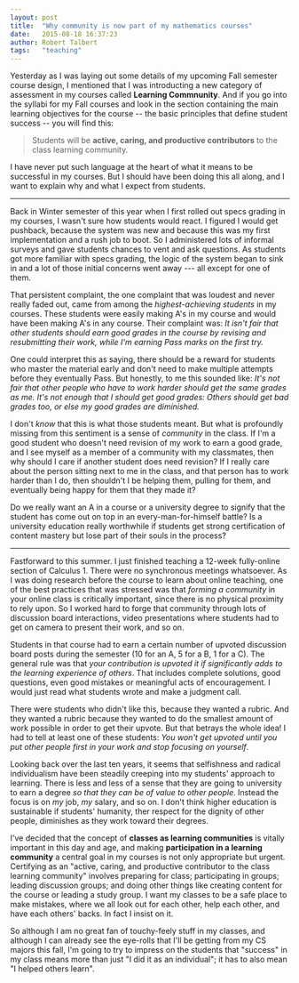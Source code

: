 ```yaml
---
layout: post
title:  "Why community is now part of my mathematics courses"
date:   2015-08-18 16:37:23   
author: Robert Talbert
tags: 	"teaching"
---
```

Yesterday as I was laying out some details of my upcoming Fall semester course design, I mentioned that I was introducting a new category of assessment in my courses called __Learning Commnunity__. And if you go into the syllabi for my Fall courses and look in the section containing the main learning objectives for the course -- the basic principles that define student success -- you will find this: 

>Students will be __active, caring, and productive contributors__ to the class learning community.

I have never put such language at the heart of what it means to be successful in my courses. But I should have been doing this all along, and I want to explain why and what I expect from students. 

---

Back in Winter semester of this year when I first rolled out specs grading in my courses, I wasn't sure how students would react. I figured I would get  pushback, because the system was new and because this was my first implementation and a rush job to boot. So I administered lots of informal surveys and gave students chances to vent and ask questions. As students got more familiar with specs grading, the logic of the system began to sink in and a lot of those initial concerns went away --- all except for one of them. 

That persistent complaint, the one complaint that was loudest and never really faded out, came from among the _highest-achieving students_ in my courses. These students were easily making A's in my course and would have been making A's in any course. Their complaint was: _It isn't fair that other students should earn good grades in the course by revising and resubmitting their work, while I'm earning Pass marks on the first try._  

One could interpret this as saying, there should be a reward for students who master the material early and don't need to make multiple attempts before they eventually Pass. But honestly, to me this sounded like: _It's not fair that other people who have to work harder should get the same grades as me. It's not enough that I should get good grades: Others should get bad grades too, or else my good grades are diminished._ 

I don't _know_ that this is what those students meant. But what is profoundly missing from this sentiment is a sense of _community_ in the class. If I'm a good student who doesn't need revision of my work to earn a good grade, and I see myself as a member of a community with my classmates, then why should I care if another student does need revision? If I really care about the person sitting next to me in the class, and that person has to work harder than I do, then shouldn't I be helping them, pulling for them, and eventually being happy for them that they made it? 

Do we really want an A in a course or a university degree to signify that the student has come out on top in an every-man-for-himself battle? Is a university education really worthwhile if students get strong certification of content mastery but lose part of their souls in the process? 

---

Fastforward to this summer. I just finished teaching a 12-week fully-online section of Calculus 1. There were no synchronous meetings whatsoever. As I was doing research before the course to learn about online teaching, one of the best practices that was stressed was that _forming a community_ in your online class is critically important, since there is no physical proximity to rely upon. So I worked hard to forge that community through lots of discussion board interactions, video presentations where students had to get on camera to present their work, and so on. 

Students in that course had to earn a certain number of upvoted discussion board posts during the semester (10 for an A, 5 for a B, 1 for a C). The general rule was that _your contribution is upvoted it if significantly adds to the learning experience of others_. That includes complete solutions, good questions, even good mistakes or meaningful acts of encouragement. I would just read what students wrote and make a judgment call. 

There were students who didn't like this, because they wanted a rubric. And they wanted a rubric because they wanted to do the smallest amount of work possible in order to get their upvote. But that betrays the whole idea! I had to tell at least one of these students: _You won't get upvoted until you put other people first in your work and stop focusing on yourself_. 

Looking back over the last ten years, it seems that selfishness and radical individualism have been steadily creeping into my students' approach to learning. There is less and less of a sense that they are going to university to earn a degree _so that they can be of value to other people_. Instead the focus is on _my_ job, _my_ salary, and so on. I don't think higher education is sustainable if students' humanity, ther respect for the dignity of other people, diminishes as they work toward their degrees. 

I've decided that the concept of __classes as learning communities__ is vitally important in this day and age, and making __participation in a learning community__ a central goal in my courses is not only appropriate but urgent. Certifying as an "active, caring, and productive contributor to the class learning community" involves preparing for class; participating in  groups; leading discussion groups; and doing other things like creating content for the course or leading a study group. I want my classes to be a safe place to make mistakes, where we all look out for each other, help each other, and have each others' backs. In fact I insist on it. 

So although I am no great fan of touchy-feely stuff in my classes, and although I can already see the eye-rolls that I'll be getting from my CS majors this fall, I'm going to try to impress on the students that "success" in my class means more than just "I did it as an individual"; it has to also mean "I helped others learn". 

